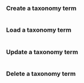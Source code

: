 ### Create a taxonomy term
```
```
### Load a taxonomy term
```
```
### Update a taxonomy term
```
```
### Delete a taxonomy term
```
```